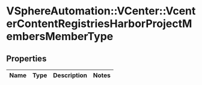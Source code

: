 # VSphereAutomation::VCenter::VcenterContentRegistriesHarborProjectMembersMemberType

## Properties
Name | Type | Description | Notes
------------ | ------------- | ------------- | -------------


